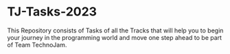 # TJ-Tasks-2023
This Repository consists of Tasks of all the Tracks that will help you to begin your journey in the programming world and move one step ahead to be part of Team TechnoJam.
